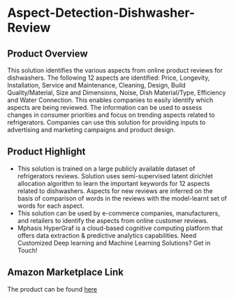 # Aspect-Detection-Dishwasher-Review

## Product Overview

This solution identifies the various aspects from online product reviews for dishwashers. The following 12 aspects are identified: Price, Longevity, Installation, Service and Maintenance, Cleaning, Design, Build Quality/Material, Size and Dimensions, Noise, Dish Material/Type, Efficiency and Water Connection. This enables companies to easily identify which aspects are being reviewed. The information can be used to assess changes in consumer priorities and focus on trending aspects related to refrigerators. Companies can use this solution for providing inputs to advertising and marketing campaigns and product design.

## Product Highlight
* This solution is trained on a large publicly available dataset of refrigerators reviews. Solution uses semi-supervised latent dirichlet allocation algorithm to learn the important keywords for 12 aspects related to dishwashers. Aspects for new reviews are inferred on the basis of comparison of words in the reviews with the model-learnt set of words for each aspect.
* This solution can be used by e-commerce companies, manufacturers, and retailers to identify the aspects from online customer reviews.
* Mphasis HyperGraf is a cloud-based cognitive computing platform that offers data extraction & predictive analytics capabilities. Need Customized Deep learning and Machine Learning Solutions? Get in Touch!

## Amazon Marketplace Link
The product can be found [here](https://aws.amazon.com/marketplace/)
